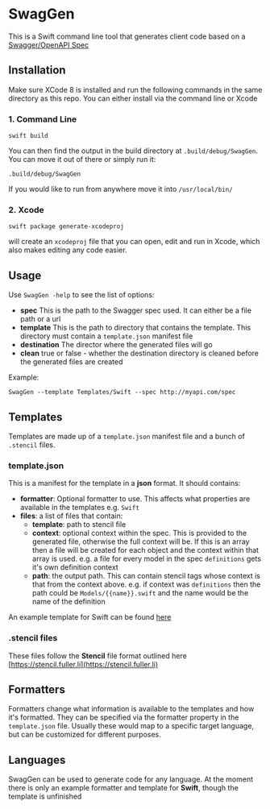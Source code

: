 # SwagGen

This is a Swift command line tool that generates client code based on a [Swagger/OpenAPI Spec](http://swagger.io)

## Installation
Make sure XCode 8 is installed and run the following commands in the same directory as this repo. You can either install via the command line or Xcode

### 1. Command Line
```
swift build
```
You can then find the output in the build directory at `.build/debug/SwagGen`. You can move it out of there or simply run it:

```
.build/debug/SwagGen
```
If you would like to run from anywhere move it into `/usr/local/bin/`

### 2. Xcode
```
swift package generate-xcodeproj
```
will create an `xcodeproj` file that you can open, edit and run in Xcode, which also makes editing any code easier.


## Usage
Use `SwagGen -help` to see the list of options:

- **spec** This is the path to the Swagger spec used. It can either be a file path or a url
- **template** This is the path to directory that contains the template. This directory must contain a `template.json` manifest file
- **destination** The director where the generated files will go
- **clean** true or false - whether the destination directory is cleaned before the generated files are created

Example:

```
SwagGen --template Templates/Swift --spec http://myapi.com/spec
```

## Templates
Templates are made up of a `template.json` manifest file and a bunch of `.stencil` files.

### template.json
This is a manifest for the template in a **json** format. It should contains:

- **formatter**: Optional formatter to use. This affects what properties are available in the templates e.g. `Swift`
- **files**: a list of files that contain:
	- **template**: path to stencil file
	- **context**: optional context within the spec. This is provided to the generated file, otherwise the full context will be. If this is an array then a file will be created for each object and the context within that array is used. e.g. a file for every model in the spec `definitions` gets it's own definition context 
	- **path**: the output path. This can contain stencil tags whose context is that from the context above. e.g. if context was `definitions` then the path could be `Models/{{name}}.swift` and the name would be the name of the definition

An example template for Swift can be found [here](Templates/Swift/template.json)

### .stencil files
These files follow the **Stencil** file format outlined here [https://stencil.fuller.li](https://stencil.fuller.li)

## Formatters
Formatters change what information is available to the templates and how it's formatted. They can be specified via the formatter property in the `template.json` file. Usually these would map to a specific target language, but can be customized for different purposes.

## Languages
SwagGen can be used to generate code for any language. At the moment there is only an example formatter and template for **Swift**, though the template is unfinished